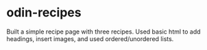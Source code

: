 # odin-recipes
Built a simple recipe page with three recipes. Used basic html to add headings, insert images, and used ordered/unordered lists.